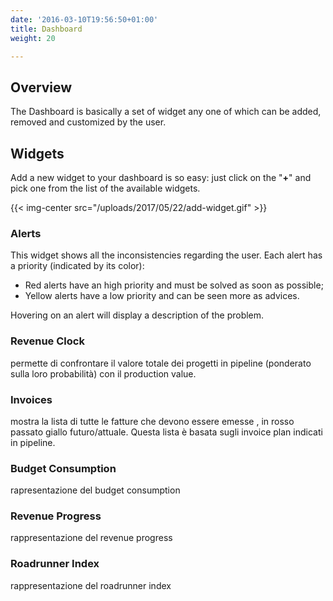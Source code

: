 ```yaml
---
date: '2016-03-10T19:56:50+01:00'
title: Dashboard
weight: 20

---
```



## Overview

The Dashboard is basically a set of widget any one of which can be added, removed and customized by the user.

## Widgets

Add a new widget to your dashboard is so easy: just click on the "**+**" and pick one from the list of the available widgets.

{{< img-center src="/uploads/2017/05/22/add-widget.gif" >}}

### Alerts

This widget shows all the inconsistencies regarding the user. Each alert has a priority (indicated by its color):

* Red alerts have an high priority and must be solved as soon as possible;
* Yellow alerts have a low priority and can be seen more as advices.

Hovering on an alert will display a description of the problem.

### Revenue Clock

permette di confrontare il valore totale dei progetti in pipeline (ponderato sulla loro probabilità) con il production value.

### Invoices

mostra la lista di tutte le fatture che devono essere emesse , in rosso passato giallo futuro/attuale. Questa lista è basata sugli invoice plan indicati in pipeline.

### Budget Consumption

rapresentazione del budget consumption

### Revenue Progress

rappresentazione del revenue progress

### Roadrunner Index

rappresentazione del roadrunner index